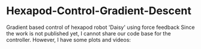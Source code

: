 # Hexapod-Control-Gradient-Descent

Gradient based control of hexapod robot 'Daisy' using force feedback
Since the work is not published yet, I cannot share our code base for the controller. However, I have some plots and videos:
